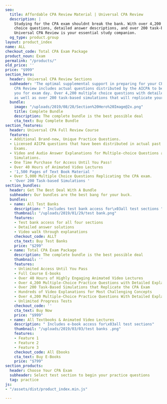 ```yaml
---
seo:
  title: Affordable CPA Review Material | Universal CPA Review
  description: |
    Studying for the CPA exam shouldnt break the bank. With over 4,200 multiple
    choice questions, detailed answer descriptions, and over 200 task-based simulations replicating your real exam experience,
    Universal CPA Review is your essential study companion.
  og_type: product.group
layout: product_index
name: ALL
checkout_code: Total CPA Exam Package
product_noun: Exam
permalink: "/products/"
old_price: ''
price: "$999"
section_hero:
  header: Universal CPA Review Sections
  subheader: 'The optimal supplemental support in preparing for your CPA exam. Universal
    CPA Review includes actual questions distributed by the AICPA to better prepare
    you for exam day. Over 4,200 multiple choice questions with detailed answer descriptions
    as well as over 200 task-based simulations that will replicate your exam experience. '
  bundle:
    image: "/uploads/2019/08/28/Section%20Hero%20Image@2x.png"
    title: Complete Bundle
    description: The complete bundle is the best possible deal
    cta_text: Buy Complete Bundle
section_features:
  header: Universal CPA Full Review Course
  features:
  - Additional Brand-new, Unique Practice Questions.
  - Licensed AICPA questions that have been distributed in actual past Uniform CPA
    Exams.
  - Video and Audio Answer Explanations for Multiple-choice Questions and Task-based
    Simulations.
  - One Time Purchase for Access Until You Pass!
  - Over 40 Hours of Animated Video Lectures
  - '1,500 Pages of Text Book Material '
  - Over 5,000 Multiple Choice Questions Replicating the CPA exam.
  - 'Over 200 Task-based Simulations '
section_bundles:
  header: Get The Best Deal With A Bundle
  subheader: Our bundles are the best bang for your buck.
  bundles:
  - name: All Test Banks
    description: " Includes test bank access for\x03all test sections "
    thumbnail: "/uploads/2019/01/29/test bank.png"
    features:
    - Test bank access for all four sections
    - Detailed answer solutions
    - Video walk through explanations
    checkout_code: ALLT
    cta_text: Buy Test Banks
    price: "$299"
  - name: Total CPA Exam Package
    description: The complete bundle is the best possible deal
    thumbnail: ''
    features:
    - Unlimited Access Until You Pass
    - Full Course E-books
    - Over 40 Hours of Highly Engaging Animated Video Lectures
    - Over 4,200 Multiple-Choice Practice Questions with Detailed Explanations
    - Over 200 Task-Based Simulations that Replicate the CPA Exam
    - Hundreds of Video Explanations for Most Challenging Concepts
    - Over 4,200 Multiple-Choice Practice Questions With Detailed Explanations
    - Unlimited Progress Tests
    checkout_code: ''
    cta_text: Buy Now
    price: "$999"
  - name: All Textbooks & Animated Video Lectures
    description: " Includes e-book access for\x03all test sections"
    thumbnail: "/uploads/2019/03/03/test banks .png"
    features:
    - Feature 1
    - Feature 2
    - Feature 3
    checkout_code: All Ebooks
    cta_text: Buy E-Books
    price: "$799"
section_products:
  header: Choose Your CPA Exam
  subheader: Select test section to begin your practice questions
  tag: practice
js:
- "/assets/dist/product_index.min.js"

---
```


